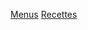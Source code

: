 <a href="/AntoineLemarchand.github.io/menu/html/">Menus</a>
<a href="/AntoineLemarchand.github.io/recipe/html/">Recettes</a>
